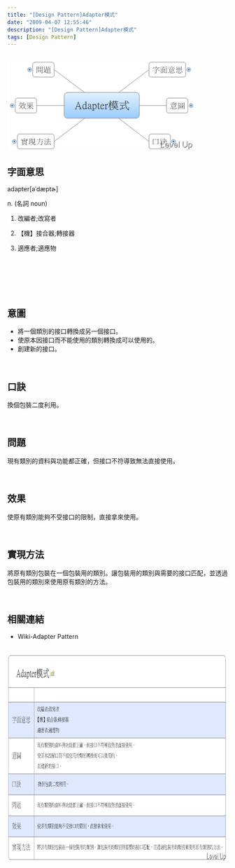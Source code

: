 ```yaml
---
title: "[Design Pattern]Adapter模式"
date: "2009-04-07 12:55:46"
description: "[Design Pattern]Adapter模式"
tags: [Design Pattern]
---
```


<h2>
	<img alt="image" border="0" height="203" src="\images\posts\7900\image_thumb.png" style="border-bottom: 0px; border-left: 0px; border-top: 0px; border-right: 0px" width="430" /></h2>
<h2>
	字面意思</h2>
<p>
	adapter[əˈdæptɚ]</p>
<p>
	n. (名詞 noun)</p>
<ol>
	<li>
		<p>
			改編者;改寫者</p>
	</li>
	<li>
		<p>
			【機】接合器;轉接器</p>
	</li>
	<li>
		<p>
			適應者;適應物</p>
	</li>
</ol>
<p>
	 </p>
<p>
	 </p>
<p>
	 </p>
<h2>
	意圖</h2>
<ul>
	<li>
		將一個類別的接口轉換成另一個接口。</li>
	<li>
		使原本因接口而不能使用的類別轉換成可以使用的。</li>
	<li>
		創建新的接口。</li>
</ul>
<p>
	 </p>
<h2>
	口訣</h2>
<p>
	換個包裝二度利用。</p>
<p>
	 </p>
<h2>
	問題</h2>
<p>
	現有類別的資料與功能都正確，但接口不符導致無法直接使用。</p>
<p>
	 </p>
<h2>
	效果</h2>
<p>
	使原有類別能夠不受接口的限制，直接拿來使用。</p>
<p>
	 </p>
<h2>
	實現方法</h2>
<p>
	將原有類別包裝在一個包裝用的類別。讓包裝用的類別與需要的接口匹配，並透過包裝用的類別來使用原有類別的方法。</p>
<p>
	 </p>
<h2>
	相關連結</h2>
<ul>
	<li>
		Wiki-Adapter Pattern</li>
</ul>
<p>
	 <img alt="image" border="0" height="474" src="\images\posts\7900\image_thumb_1.png" style="border-bottom: 0px; border-left: 0px; border-top: 0px; border-right: 0px" width="838" /></p>
